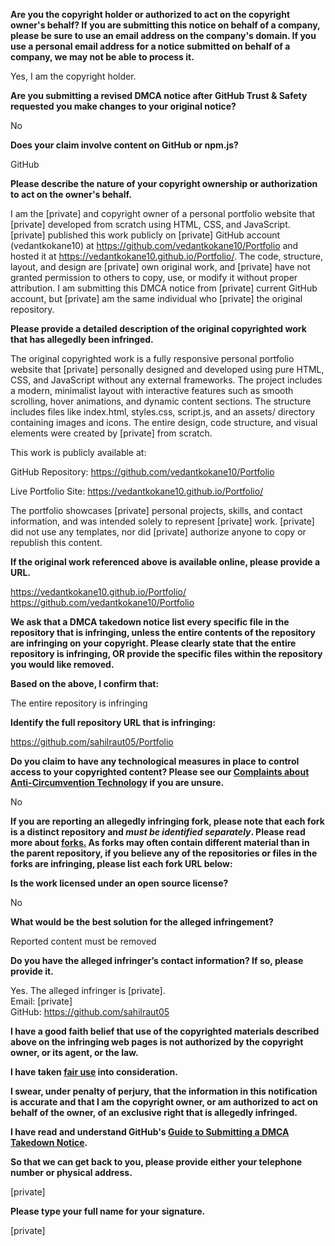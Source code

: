 **Are you the copyright holder or authorized to act on the copyright owner's behalf? If you are submitting this notice on behalf of a company, please be sure to use an email address on the company's domain. If you use a personal email address for a notice submitted on behalf of a company, we may not be able to process it.**

Yes, I am the copyright holder.

**Are you submitting a revised DMCA notice after GitHub Trust & Safety requested you make changes to your original notice?**

No

**Does your claim involve content on GitHub or npm.js?**

GitHub

**Please describe the nature of your copyright ownership or authorization to act on the owner's behalf.**

I am the [private] and copyright owner of a personal portfolio website that [private] developed from scratch using HTML, CSS, and JavaScript. [private] published this work publicly on [private] GitHub account (vedantkokane10) at https://github.com/vedantkokane10/Portfolio and hosted it at https://vedantkokane10.github.io/Portfolio/. The code, structure, layout, and design are [private] own original work, and [private] have not granted permission to others to copy, use, or modify it without proper attribution. I am submitting this DMCA notice from [private] current GitHub account, but [private] am the same individual who [private] the original repository.

**Please provide a detailed description of the original copyrighted work that has allegedly been infringed.**

The original copyrighted work is a fully responsive personal portfolio website that [private] personally designed and developed using pure HTML, CSS, and JavaScript without any external frameworks. The project includes a modern, minimalist layout with interactive features such as smooth scrolling, hover animations, and dynamic content sections. The structure includes files like index.html, styles.css, script.js, and an assets/ directory containing images and icons. The entire design, code structure, and visual elements were created by [private] from scratch.

This work is publicly available at:

GitHub Repository: https://github.com/vedantkokane10/Portfolio

Live Portfolio Site: https://vedantkokane10.github.io/Portfolio/

The portfolio showcases [private] personal projects, skills, and contact information, and was intended solely to represent [private] work. [private] did not use any templates, nor did [private] authorize anyone to copy or republish this content.

**If the original work referenced above is available online, please provide a URL.**

https://vedantkokane10.github.io/Portfolio/  
https://github.com/vedantkokane10/Portfolio

**We ask that a DMCA takedown notice list every specific file in the repository that is infringing, unless the entire contents of the repository are infringing on your copyright. Please clearly state that the entire repository is infringing, OR provide the specific files within the repository you would like removed.**

**Based on the above, I confirm that:**

The entire repository is infringing

**Identify the full repository URL that is infringing:**

https://github.com/sahilraut05/Portfolio

**Do you claim to have any technological measures in place to control access to your copyrighted content? Please see our <a href="https://docs.github.com/articles/guide-to-submitting-a-dmca-takedown-notice#complaints-about-anti-circumvention-technology">Complaints about Anti-Circumvention Technology</a> if you are unsure.**

No

**If you are reporting an allegedly infringing fork, please note that each fork is a distinct repository and <i>must be identified separately</i>. Please read more about <a href="https://docs.github.com/articles/dmca-takedown-policy#b-what-about-forks-or-whats-a-fork">forks.</a> As forks may often contain different material than in the parent repository, if you believe any of the repositories or files in the forks are infringing, please list each fork URL below:**

**Is the work licensed under an open source license?**

No

**What would be the best solution for the alleged infringement?**

Reported content must be removed

**Do you have the alleged infringer’s contact information? If so, please provide it.**

Yes. The alleged infringer is [private].  
Email: [private]  
GitHub: https://github.com/sahilraut05

**I have a good faith belief that use of the copyrighted materials described above on the infringing web pages is not authorized by the copyright owner, or its agent, or the law.**

**I have taken <a href="https://www.lumendatabase.org/topics/22">fair use</a> into consideration.**

**I swear, under penalty of perjury, that the information in this notification is accurate and that I am the copyright owner, or am authorized to act on behalf of the owner, of an exclusive right that is allegedly infringed.**

**I have read and understand GitHub's <a href="https://docs.github.com/articles/guide-to-submitting-a-dmca-takedown-notice/">Guide to Submitting a DMCA Takedown Notice</a>.**

**So that we can get back to you, please provide either your telephone number or physical address.**

[private]

**Please type your full name for your signature.**

[private]
